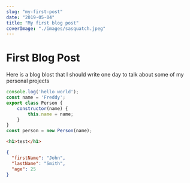 ```yaml
---
slug: "my-first-post"
date: "2019-05-04"
title: "My first blog post"
coverImage: "./images/sasquatch.jpeg"
---
```


# First Blog Post

Here is a blog blost that I should write one day to talk about some of my personal projects

```javascript
console.log('hello world');
const name = 'Freddy';
export class Person {
	constructor(name) {
		this.name = name;
	}
}
const person = new Person(name);
```

```html
<h1>test</h1>
```

```json
{
  "firstName": "John",
  "lastName": "Smith",
  "age": 25
}
```